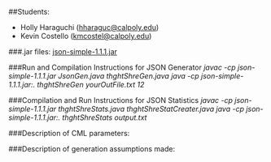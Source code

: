 ##Students:
* Holly Haraguchi (hharaguc@calpoly.edu)
* Kevin Costello (kmcostel@calpoly.edu)

###.jar files: [json-simple-1.1.1.jar](https://code.google.com/archive/p/json-simple/downloads)

###Run and Compilation Instructions for JSON Generator
_javac -cp json-simple-1.1.1.jar JsonGen.java thghtShreGen.java_
_java -cp json-simple-1.1.1.jar:. thghtShreGen yourOutFile.txt 12_ 

###Compilation and Run Instructions for JSON Statistics
_javac -cp json-simple-1.1.1.jar thghtShreStats.java thghtShreStatCreater.java_
_java -cp json-simple-1.1.1.jar:. thghtShreStats  output.txt_

###Description of CML parameters:

###Description of generation assumptions made:


